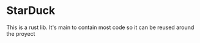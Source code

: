 # StarDuck
This is a rust lib. It's main to contain most code so it can be reused around the proyect
